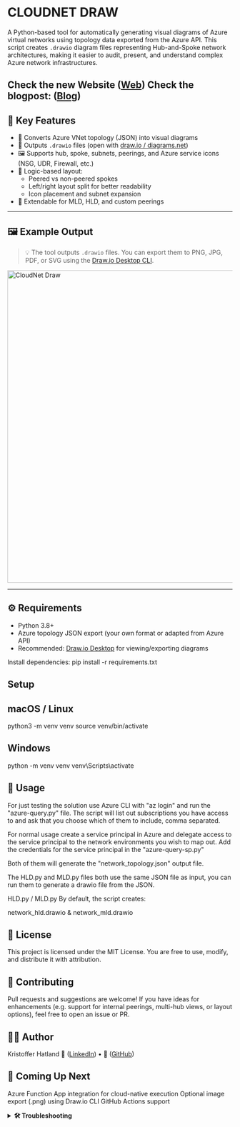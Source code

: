 # CLOUDNET DRAW

A Python-based tool for automatically generating visual diagrams of Azure virtual networks using topology data exported from the Azure API. This script creates `.drawio` diagram files representing Hub-and-Spoke network architectures, making it easier to audit, present, and understand complex Azure network infrastructures.

Check the new Website ([Web](https://www.cloudnetdraw.com/)) 
Check the blogpost: ([Blog](https://hatnes.no/posts/cloudnet-draw/)) 
---

## 📌 Key Features

- 🔎 Converts Azure VNet topology (JSON) into visual diagrams
- 📄 Outputs `.drawio` files (open with [draw.io / diagrams.net](https://draw.io))
- 🖼️ Supports hub, spoke, subnets, peerings, and Azure service icons (NSG, UDR, Firewall, etc.)
- 🧠 Logic-based layout:
  - Peered vs non-peered spokes
  - Left/right layout split for better readability
  - Icon placement and subnet expansion
- 🧩 Extendable for MLD, HLD, and custom peerings

---

## 🖼️ Example Output

> 💡 The tool outputs `.drawio` files. You can export them to PNG, JPG, PDF, or SVG using the [Draw.io Desktop CLI](https://github.com/jgraph/drawio-desktop).

<img src="examples/MLD_example1.png" alt="CloudNet Draw" width="700"/>

---

## ⚙️ Requirements

- Python 3.8+
- Azure topology JSON export (your own format or adapted from Azure API)
- Recommended: [Draw.io Desktop](https://github.com/jgraph/drawio-desktop/releases) for viewing/exporting diagrams

Install dependencies:
pip install -r requirements.txt

## Setup
## macOS / Linux
python3 -m venv venv
source venv/bin/activate

## Windows
python -m venv venv
venv\Scripts\activate


## 🚀 Usage
For just testing the solution use Azure CLI with "az login" and run the "azure-query.py" file. The script will list out subscriptions you have access to and ask that you choose which of them to include, comma separated.

For normal usage create a service principal in Azure and delegate access to the service principal to the network environments you wish to map out.
Add the credentials for the service principal in the "azure-query-sp.py"

Both of them will generate the "network_topology.json" output file.

The HLD.py and MLD.py files both use the same JSON file as input, you can run them to generate a drawio file from the JSON.

HLD.py / MLD.py
By default, the script creates:

network_hld.drawio & network_mld.drawio

## 📄 License
This project is licensed under the MIT License.
You are free to use, modify, and distribute it with attribution.

## 🤝 Contributing
Pull requests and suggestions are welcome!
If you have ideas for enhancements (e.g. support for internal peerings, multi-hub views, or layout options), feel free to open an issue or PR.

## 👨‍💻 Author
Kristoffer Hatland
🔗 ([LinkedIn](https://www.linkedin.com/in/hatland))  • 🐙 ([GitHub](https://github.com/krhatland))

## 🚧 Coming Up Next
Azure Function App integration for cloud-native execution
Optional image export (.png) using Draw.io CLI
GitHub Actions support


<details> <summary><strong>🛠 Troubleshooting</strong></summary>

## Able to list out Subscriptions with the script, but nothing happens after

If you are able to list out the subscriptions, but nothing happens after that:
This is usually an issue where Defender for endpont blocks pip. 
It should be resolved when you allow it in Defender

## SSL Certificate Errors on macOS

If you encounter an error like this:

"SSLError: certificate verify failed: unable to get local issuer certificate (_ssl.c:1129)
It's usually due to missing trusted root certificates in your Python environment."

✅ Fix for macOS (python.org installs)
If you're using Python installed from python.org, run this command outside your virtual environment:

/Applications/Python\ 3.X/Install\ Certificates.command
Replace 3.X with your Python version (e.g. Python 3.11 or Python 3.13)

This is a one-time fix that installs the correct trusted certificates.

💡 After running the fix
Recreate or activate your virtual environment:

python3 -m venv venv
source venv/bin/activate
pip install -r requirements.txt
Test certificate validation:

python -c "import requests; print(requests.get('https://pypi.org').status_code)"
✅ You should see 200 as the output, confirming SSL works correctly.

🧯 Still not working?
If you're in a corporate network or using a managed device, the issue may be related to firewalls, proxies, or custom certificates. Please contact your IT department for assistance.

## 🛠️ Note for Users in Corporate Networks (SSL Errors)

If you're behind a corporate proxy that injects SSL certificates (e.g. ZScaler, Palo Alto, company CA), you may experience `certificate verify failed: Missing Authority Key Identifier`.

Try these fixes:
1. Use `az login` _outside_ the virtual environment first.
2. Export your corporate root CA together with certifi:

cat ~/your-company.crt $(python3 -m certifi) > ~/full_bundle.crt
export SSL_CERT_FILE=~/full_bundle.crt
export REQUESTS_CA_BUNDLE=~/full_bundle.crt



